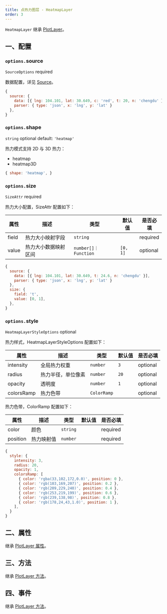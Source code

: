 ```yaml
---
title: 点热力图层 - HeatmapLayer
order: 3
---
```


`HeatmapLayer` 继承 [PlotLayer](/zh/docs/api/maps/layers/plot-layer)。

## 一、配置

### `options.`source

`SourceOptions` required

数据配置，详见 [Source](/zh/docs/api/maps/source)。

```js
{
  source: {
    data: [{ lng: 104.101, lat: 30.649, c: 'red', t: 20, n: 'chengdu' }],
    parser: { type: 'json', x: 'lng', y: 'lat' }
  },
}
```


### `options.`shape

`string` optional default: `'heatmap'`

热力模式支持 2D 与 3D 热力：

*   heatmap
*   heatmap3D

```js
{ shape: 'heatmap', }
```


### `options.`size

`SizeAttr` required

热力大小配置，SizeAttr 配置如下：

| 属性  | 描述                 | 类型                 | 默认值   | 是否必填 |
| ----- | -------------------- | -------------------- | -------- | -------- |
| field | 热力大小映射字段     | `string`             |          | required |
| value | 热力大小数据映射区间 | `number[]｜Function` | `[0, 1]` | optional |

```js
{
  source: {
    data: [{ lng: 104.101, lat: 30.649, t: 24.6, n: 'chengdu' }],
    parser: { type: 'json', x: 'lng', y: 'lat' }
  },
  size: {
    field: 't',
    value: [0, 1],
  },
}
```


### `options.`style

`HeatmapLayerStyleOptions` optional

热力样式，HeatmapLayerStyleOptions 配置如下：

| 属性       | 描述               | 类型        | 默认值 | 是否必填 |
| ---------- | ------------------ | ----------- | ------ | -------- |
| intensity  | 全局热力权重       | `number`    | `3`    | optional |
| radius     | 热力半径，单位像素 | `number`    | `20`   | optional |
| opacity    | 透明度             | `number`    | `1`    | optional |
| colorsRamp | 热力色带           | `ColorRamp` |        | optional |

热力色带，ColorRamp 配置如下：

| 属性     | 描述       | 类型     | 默认值 | 是否必填 |
| -------- | ---------- | -------- | ------ | -------- |
| color    | 颜色       | `string` |        | required |
| position | 热力映射值 | `number` |        | required |

```js
{
  style: {
    intensity: 3,
    radius: 20,
    opacity: 1,
    colorsRamp: [
      { color: 'rgba(33,102,172,0.0)', position: 0 },
      { color: 'rgb(103,169,207)', position: 0.2 },
      { color: 'rgb(209,229,240)', position: 0.4 },
      { color: 'rgb(253,219,199)', position: 0.6 },
      { color: 'rgb(239,138,98)', position: 0.8 },
      { color: 'rgb(178,24,43,1.0)', position: 1 },
    ],
  }
}
```


## 二、属性

继承 [PlotLayer 属性](/zh/docs/api/maps/layers/plot-layer#二、属性)。

## 三、方法

继承 [PlotLayer 方法](/zh/docs/api/maps/layers/plot-layer#三、方法)。

## 四、事件

继承 [PlotLayer 方法](/zh/docs/api/maps/layers/plot-layer#四、事件)。

